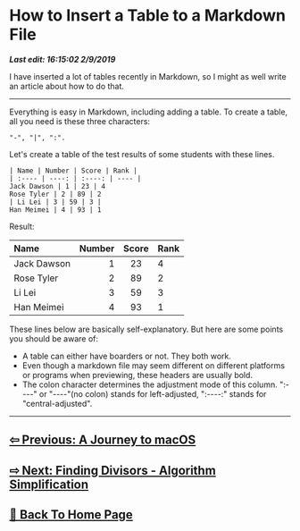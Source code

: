 # How to Insert a Table to a Markdown File

***Last edit: 16:15:02 2/9/2019***

I have inserted a lot of tables recently in Markdown, so I might as well write an article about how to do that.

----

Everything is easy in Markdown, including adding a table. To create a table, all you need is these three characters:

    "-", "|", ":".

Let's create a table of the test results of some students with these lines.

    | Name | Number | Score | Rank |
    | :---- | ----: | :----: | ---- |
    Jack Dawson | 1 | 23 | 4
    Rose Tyler | 2 | 89 | 2
    | Li Lei | 3 | 59 | 3 |
    Han Meimei | 4 | 93 | 1

Result:

| Name | Number | Score | Rank |
| :---- | ----: | :----: | ---- |
Jack Dawson | 1 | 23 | 4
Rose Tyler | 2 | 89 | 2
| Li Lei | 3 | 59 | 3 |
Han Meimei | 4 | 93 | 1

These lines below are basically self-explanatory. But here are some points you should be aware of:

- A table can either have boarders or not. They both work.
- Even though a markdown file may seem different on different platforms or programs when previewing, these headers are usually bold.
- The colon character determines the adjustment mode of this column. ":----" or "----"(no colon) stands for left-adjusted, ":----:" stands for "central-adjusted".

----

## **[⇦ Previous: A Journey to macOS](https://angelohyang.github.io/Blog/Jan.%202019/A%20Journey%20to%20macOS)**

## **[⇨ Next: Finding Divisors - Algorithm Simplification](https://angelohyang.github.io/Blog/Feb.%202019/Finding%20Divisors%20-%20Algorithm%20Simplification)**

## **[🏡 Back To Home Page](https://angelohyang.github.io/Blog/)**